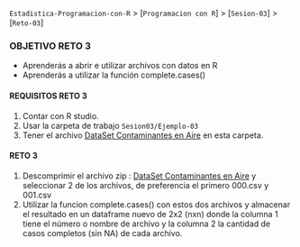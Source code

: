`Estadistica-Programacion-con-R` > [`Programacion con R`] > [`Sesion-03`] > [`Reto-03`] 

### OBJETIVO RETO 3
- Aprenderás a abrir e utilizar archivos con datos en R
- Aprenderás a utilizar la función complete.cases()

#### REQUISITOS RETO 3
1. Contar con R studio.
2. Usar la carpeta de trabajo `Sesion03/Ejemplo-03`
3. Tener el archivo [DataSet Contaminantes en Aire](../Dataset/rprog_data_specdata.zip) en esta carpeta.

#### RETO 3
1. Descomprimir el archivo zip :  [DataSet Contaminantes en Aire](../Dataset/rprog_data_specdata.zip) y seleccionar 2 de los archivos, de preferencia el primero 000.csv y 001.csv
2. Utilizar la funcion complete.cases() con estos dos archivos y almacenar el resultado en un dataframe nuevo de 2x2 (nxn) donde la columna 1 tiene el número o nombre de archivo y la columna 2 la cantidad de casos completos (sin NA) de cada archivo.

